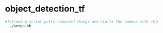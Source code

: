 # object_detection_tf

```bash
#following script pulls required things and starts the camera with object detection of live objects
. ./setup.sh
```
